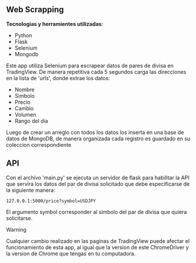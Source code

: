 ## Web Scrapping
__Tecnologias y herramientes utilizadas:__
  -  Python
  -  Flask
  -  Selenium
  -  Mongodb

Este app utiliza Selenium para escrapear datos de pares de divisa en TradingView. De manera repetitiva cada 5 segundos carga las direcciones en la lista de 'urls', donde extrae los datos:
  -  Nombre
  -  Simbolo
  -  Precio
  -  Cambio
  -  Volumen
  -  Rango del dia

Luego de crear un arreglo con todos los datos los inserta en una base de datos de MongoDB, de manera organizada cada registro es guardado en su coleccion correspondiente

## API
Con el archivo 'main.py' se ejecuta un servidor de flask para habilitar la API que servira los datos del par de divisa solicitado que debe especificarse de la siguiente manera:

```
127.0.0.1:5000/price?symbol=USDJPY
```
El argumento symbol corresponder al simbolo del par de divisa que quiera solicitarse.

>[!WARNING] 
Cualquier cambio realizado en las paginas de TradingView puede afectar el funcionamiento de esta app, al igual que la version de este ChromeDriver y la version de Chrome que tengas en tu computadora.
